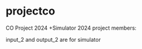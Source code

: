 # projectco
CO Project 2024 +Simulator 2024
project members:





input_2 and output_2 are for simulator
